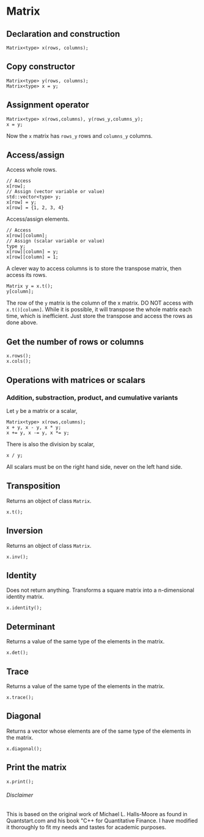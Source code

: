 # Matrix

## Declaration and construction
```
Matrix<type> x(rows, columns);
```
## Copy constructor
```
Matrix<type> y(rows, columns);
Matrix<type> x = y;
```
## Assignment operator
```
Matrix<type> x(rows,columns), y(rows_y,columns_y);
x = y;
```
Now the ```x``` matrix has ```rows_y``` rows and ```columns_y``` columns.
## Access/assign
Access whole rows.
```
// Access
x[row];
// Assign (vector variable or value)
std::vector<type> y;
x[row] = y;
x[row] = {1, 2, 3, 4}
```
Access/assign elements.
```
// Access
x[row][column];
// Assign (scalar variable or value)
type y;
x[row][column] = y;
x[row][column] = 1;
```
A clever way to access columns is to store the transpose matrix, then access its rows.
```
Matrix y = x.t();
y[column];
```
The row of the ```y``` matrix is the column of the x matrix.
DO NOT access with ```x.t()[column]```. While it is possible, it will transpose the whole matrix each time, which is inefficient. Just store the transpose and access the rows as done above.
## Get the number of rows or columns
```
x.rows();
x.cols();
```
## Operations with matrices or scalars
### Addition, substraction, product, and cumulative variants
Let ```y``` be a matrix or a scalar,
```
Matrix<type> x(rows,columns);
x + y, x - y, x * y;
x += y, x -= y, x *= y;
```
There is also the division by scalar,
```
x / y;
```
All scalars must be on the right hand side, never on the left hand side.
## Transposition
Returns an object of class ```Matrix```.
```
x.t();
```
## Inversion
Returns an object of class ```Matrix```.
```
x.inv();
```
## Identity
Does not return anything. Transforms a square matrix into a n-dimensional identity matrix.
```
x.identity();
```
## Determinant
Returns a value of the same type of the elements in the matrix.
```
x.det();
```
## Trace
Returns a value of the same type of the elements in the matrix.
```
x.trace();
```
## Diagonal
Returns a vector whose elements are of the same type of the elements in the matrix.
```
x.diagonal();
```
## Print the matrix
```
x.print();
```
###### Disclaimer
This is based on the original work of Michael L. Halls-Moore as found in Quantstart.com and his book "C++ for Quantitative Finance. I have modified it thoroughly to fit my needs and tastes for academic purposes.
